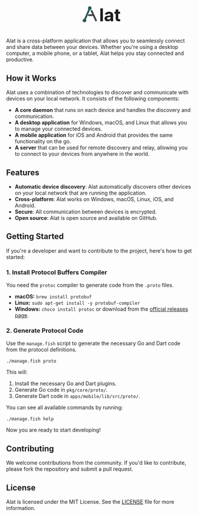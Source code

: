 <h1 style="text-align: center; font-size: xxx-large;">
  <img src="./logo/animated/logo.svg" alt="Animated logo" style="display: inline;height: 1em;position: relative;top: 5px; right: -10px;" />
  lat
</h1>
Alat is a cross-platform application that allows you to seamlessly connect and share data between your devices. Whether you're using a desktop computer, a mobile phone, or a tablet, Alat helps you stay connected and productive.

## How it Works

Alat uses a combination of technologies to discover and communicate with devices on your local network. It consists of the following components:

- **A core daemon** that runs on each device and handles the discovery and communication.
- **A desktop application** for Windows, macOS, and Linux that allows you to manage your connected devices.
- **A mobile application** for iOS and Android that provides the same functionality on the go.
- **A server** that can be used for remote discovery and relay, allowing you to connect to your devices from anywhere in the world.

## Features

- **Automatic device discovery**: Alat automatically discovers other devices on your local network that are running the application.
- **Cross-platform**: Alat works on Windows, macOS, Linux, iOS, and Android.
- **Secure**: All communication between devices is encrypted.
- **Open source**: Alat is open source and available on GitHub.

## Getting Started

If you're a developer and want to contribute to the project, here's how to get started:

### 1. Install Protocol Buffers Compiler

You need the `protoc` compiler to generate code from the `.proto` files.

- **macOS:** `brew install protobuf`
- **Linux:** `sudo apt-get install -y protobuf-compiler`
- **Windows:** `choco install protoc` or download from the [official releases page](https://github.com/protocolbuffers/protobuf/releases).

### 2. Generate Protocol Code

Use the `manage.fish` script to generate the necessary Go and Dart code from the protocol definitions.

```fish
./manage.fish proto
```

This will:

1. Install the necessary Go and Dart plugins.
2. Generate Go code in `pkg/core/proto/`.
3. Generate Dart code in `apps/mobile/lib/src/proto/`.

You can see all available commands by running:

```fish
./manage.fish help
```

Now you are ready to start developing!

## Contributing

We welcome contributions from the community. If you'd like to contribute, please fork the repository and submit a pull request.

## License

Alat is licensed under the MIT License. See the [LICENSE](LICENSE) file for more information.
